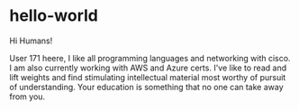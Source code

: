 # hello-world
Hi Humans!

User 171 heere, I like all programming languages and networking with cisco. I am also currently working with AWS and Azure certs.
I've like to read and lift weights and find stimulating intellectual material most worthy of pursuit of understanding.  Your education is something that no one can take away from you.


